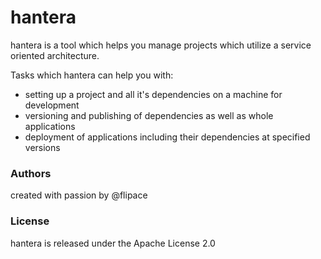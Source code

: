 # hantera

hantera is a tool which helps you manage projects which utilize a service
oriented architecture.

Tasks which hantera can help you with:

- setting up a project and all it's dependencies on a machine for development
- versioning and publishing of dependencies as well as whole applications
- deployment of applications including their dependencies at specified versions

### Authors

created with passion by @flipace

### License
hantera is released under the Apache License 2.0
